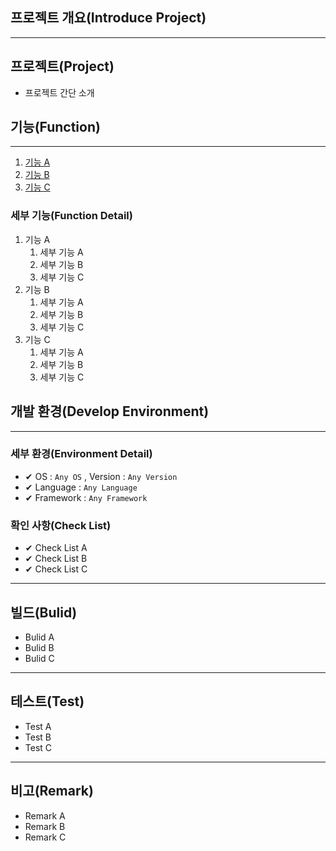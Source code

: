 ## 프로젝트 개요(Introduce Project)

<hr>

## 프로젝트(Project)
* 프로젝트 간단 소개



## 기능(Function)

<hr>

1. [기능 A](#기능-A)
2. [기능 B](#기능-B)
3. [기능 C](#기능-C)
   
### 세부 기능(Function Detail)
1. 기능 A
   1. 세부 기능 A
   2. 세부 기능 B
   3. 세부 기능 C
2. 기능 B
   1. 세부 기능 A
   2. 세부 기능 B
   3. 세부 기능 C
3. 기능 C
   1. 세부 기능 A
   2. 세부 기능 B
   3. 세부 기능 C

## 개발 환경(Develop Environment)

<hr>

### 세부 환경(Environment Detail)
* ✔ OS : `Any OS` , Version : `Any Version`
* ✔ Language : `Any Language`
* ✔ Framework : `Any Framework`
### 확인 사항(Check List)
* ✔ Check List A
* ✔ Check List B
* ✔ Check List C

<hr>

## 빌드(Bulid)
* Bulid A
* Bulid B
* Bulid C

<hr>

## 테스트(Test)
* Test A
* Test B
* Test C

<hr>


## 비고(Remark)
* Remark A
* Remark B
* Remark C